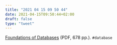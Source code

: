 ```yaml
---
title: "2021 04 15 09 50 44"
date: 2021-04-15T09:50:44+02:00
draft: false
type: "tweet"
---
```

[Foundations of Databases](http://webdam.inria.fr/Alice/) (PDF, 678 pp.). `#database`
